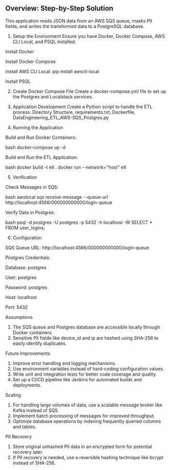 ## Overview: Step-by-Step Solution
This application reads JSON data from an AWS SQS queue, masks PII fields, and writes the transformed data to a PostgreSQL database.

1. Setup the Environment
Ensure you have Docker, Docker Compose, AWS CLI Local, and PSQL installed.

Install Docker

Install Docker Compose

Install AWS CLI Local: pip install awscli-local

Install PSQL

2. Create Docker Compose File
Create a docker-compose.yml file to set up the Postgres and Localstack services.

3. Application Development
Create a Python script to handle the ETL process.
Directory Structure, requirements.txt, Dockerfile, DataEngineering_ETL_AWS-SQS_Postgres.py

4. Running the Application
   
Build and Run Docker Containers:

bash
docker-compose up -d

Build and Run the ETL Application:

bash
docker build -t etl .
docker run --network="host" etl

5. Verification
   
Check Messages in SQS:

bash
awslocal sqs receive-message --queue-url http://localhost:4566/000000000000/login-queue

Verify Data in Postgres:

bash
psql -d postgres -U postgres -p 5432 -h localhost -W
SELECT * FROM user_logins;

6. Configuration

SQS Queue URL: http://localhost:4566/000000000000/login-queue

Postgres Credentials:

Database: postgres

User: postgres

Password: postgres

Host: localhost

Port: 5432

Assumptions
1. The SQS queue and Postgres database are accessible locally through Docker containers.
2. Sensitive PII fields like device_id and ip are hashed using SHA-256 to easily identify duplicates.

Future Improvements

1. Improve error handling and logging mechanisms.
2. Use environment variables instead of hard-coding configuration values.
3. Write unit and integration tests for better code coverage and quality.
4. Set up a CI/CD pipeline like Jenkins for automated builds and deployments.

Scaling

1. For handling large volumes of data, use a scalable message broker like Kafka instead of SQS.
2. Implement batch processing of messages for improved throughput.
3. Optimize database operations by indexing frequently queried columns and tables.

PII Recovery
1. Store original unhashed PII data in an encrypted form for potential recovery later.
2. If PII recovery is needed, use a reversible hashing technique like bcrypt instead of SHA-256.

